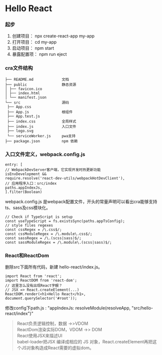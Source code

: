 # Hello React
### 起步
1. 创建项⽬： npx create-react-app my-app
2. 打开项⽬： cd my-app
3. 启动项⽬： npm start
4. 暴露配置项： npm run eject

### cra⽂件结构
```
├── README.md             ⽂档 
├── public                静态资源
│ ├── favicon.ico
│ ├── index.html
│ └── manifest.json
└── src                   源码
 ├── App.css
 ├── App.js               根组件
 ├── App.test.js 
 ├── index.css            全局样式
 ├── index.js             ⼊⼝⽂件
 ├── logo.svg
 └── serviceWorker.js     pwa⽀持
├── package.json          npm 依赖
```
### ⼊⼝⽂件定义，webpack.config.js
```
entry: [
// WebpackDevServer客户端，它实现开发时热更新功能
isEnvDevelopment &&
require.resolve('react-dev-utils/webpackHotDevClient'),
// 应⽤程序⼊⼝：src/index
paths.appIndexJs,
].filter(Boolean)
```
webpack.config.js 是webpack配置⽂件，开头的常量声明可以看出cra能够⽀持ts、sass及css模块化。
```
// Check if TypeScript is setup
const useTypeScript = fs.existsSync(paths.appTsConfig);
// style files regexes
const cssRegex = /\.css$/;
const cssModuleRegex = /\.module\.css$/;
const sassRegex = /\.(scss|sass)$/;
const sassModuleRegex = /\.module\.(scss|sass)$/;
```
### React和ReactDom
删除src下⾯所有代码，新建 hello-react/index.js。

```
import React from 'react';
import ReactDOM from 'react-dom';
// 这⾥怎么没有出现React字眼？
// JSX => React.createElement(...)
ReactDOM.render(<h1>Hello React</h1>, document.querySelector('#root'));
```
修改config下path.js : "appIndexJs: resolveModule(resolveApp, "src/hello-react/index")"
> React负责逻辑控制，数据 ->>VDOM   
> ReactDom渲染实际DOM，VDOM ->> DOM   
> React使⽤JSX来描述UI   
> babel-loader把JSX 编译成相应的 JS 对象，React.createElement再把这个JS对象构造成React需要的虚拟dom。













